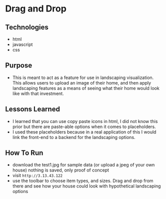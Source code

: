 # Drag and Drop

## Technologies
- html
- javascript
- css

## Purpose
- This is meant to act as a feature for use in landscaping visualization.  This allows users to upload an image of their home, and then apply landscaping features as a means of seeing what their home would look like with that investment.

## Lessons Learned
- I learned that you can use copy paste icons in html, I did not know this prior but there are paste-able options when it comes to placeholders.
- I used these placeholders because in a real application of this I would link the front-end to a backend for the landscaping options.

## How To Run
- download the test1.jpg for sample data (or upload a jpeg of your own house) nothing is saved, only proof of concept
- visit ```http://3.13.43.122```
- use the toolbar to choose item types, and sizes. Drag and drop from there and see how your house could look with hypothetical landscaping options